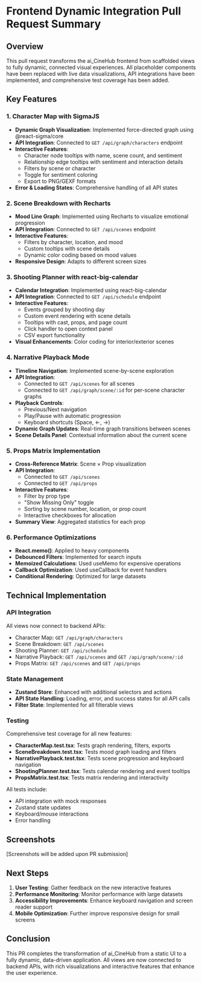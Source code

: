# Frontend Dynamic Integration Pull Request Summary

## Overview

This pull request transforms the ai_CineHub frontend from scaffolded views to fully dynamic, connected visual experiences. All placeholder components have been replaced with live data visualizations, API integrations have been implemented, and comprehensive test coverage has been added.

## Key Features

### 1. Character Map with SigmaJS

- **Dynamic Graph Visualization**: Implemented force-directed graph using @react-sigma/core
- **API Integration**: Connected to `GET /api/graph/characters` endpoint
- **Interactive Features**:
  - Character node tooltips with name, scene count, and sentiment
  - Relationship edge tooltips with sentiment and interaction details
  - Filters by scene or character
  - Toggle for sentiment coloring
  - Export to PNG/GEXF formats
- **Error & Loading States**: Comprehensive handling of all API states

### 2. Scene Breakdown with Recharts

- **Mood Line Graph**: Implemented using Recharts to visualize emotional progression
- **API Integration**: Connected to `GET /api/scenes` endpoint
- **Interactive Features**:
  - Filters by character, location, and mood
  - Custom tooltips with scene details
  - Dynamic color coding based on mood values
- **Responsive Design**: Adapts to different screen sizes

### 3. Shooting Planner with react-big-calendar

- **Calendar Integration**: Implemented using react-big-calendar
- **API Integration**: Connected to `GET /api/schedule` endpoint
- **Interactive Features**:
  - Events grouped by shooting day
  - Custom event rendering with scene details
  - Tooltips with cast, props, and page count
  - Click handler to open context panel
  - CSV export functionality
- **Visual Enhancements**: Color coding for interior/exterior scenes

### 4. Narrative Playback Mode

- **Timeline Navigation**: Implemented scene-by-scene exploration
- **API Integration**: 
  - Connected to `GET /api/scenes` for all scenes
  - Connected to `GET /api/graph/scene/:id` for per-scene character graphs
- **Playback Controls**:
  - Previous/Next navigation
  - Play/Pause with automatic progression
  - Keyboard shortcuts (Space, ←, →)
- **Dynamic Graph Updates**: Real-time graph transitions between scenes
- **Scene Details Panel**: Contextual information about the current scene

### 5. Props Matrix Implementation

- **Cross-Reference Matrix**: Scene × Prop visualization
- **API Integration**:
  - Connected to `GET /api/scenes`
  - Connected to `GET /api/props`
- **Interactive Features**:
  - Filter by prop type
  - "Show Missing Only" toggle
  - Sorting by scene number, location, or prop count
  - Interactive checkboxes for allocation
- **Summary View**: Aggregated statistics for each prop

### 6. Performance Optimizations

- **React.memo()**: Applied to heavy components
- **Debounced Filters**: Implemented for search inputs
- **Memoized Calculations**: Used useMemo for expensive operations
- **Callback Optimization**: Used useCallback for event handlers
- **Conditional Rendering**: Optimized for large datasets

## Technical Implementation

### API Integration

All views now connect to backend APIs:
- Character Map: `GET /api/graph/characters`
- Scene Breakdown: `GET /api/scenes`
- Shooting Planner: `GET /api/schedule`
- Narrative Playback: `GET /api/scenes` and `GET /api/graph/scene/:id`
- Props Matrix: `GET /api/scenes` and `GET /api/props`

### State Management

- **Zustand Store**: Enhanced with additional selectors and actions
- **API State Handling**: Loading, error, and success states for all API calls
- **Filter State**: Implemented for all filterable views

### Testing

Comprehensive test coverage for all new features:
- **CharacterMap.test.tsx**: Tests graph rendering, filters, exports
- **SceneBreakdown.test.tsx**: Tests mood graph loading and filters
- **NarrativePlayback.test.tsx**: Tests scene progression and keyboard navigation
- **ShootingPlanner.test.tsx**: Tests calendar rendering and event tooltips
- **PropsMatrix.test.tsx**: Tests matrix rendering and interactivity

All tests include:
- API integration with mock responses
- Zustand state updates
- Keyboard/mouse interactions
- Error handling

## Screenshots

[Screenshots will be added upon PR submission]

## Next Steps

1. **User Testing**: Gather feedback on the new interactive features
2. **Performance Monitoring**: Monitor performance with large datasets
3. **Accessibility Improvements**: Enhance keyboard navigation and screen reader support
4. **Mobile Optimization**: Further improve responsive design for small screens

## Conclusion

This PR completes the transformation of ai_CineHub from a static UI to a fully dynamic, data-driven application. All views are now connected to backend APIs, with rich visualizations and interactive features that enhance the user experience.
